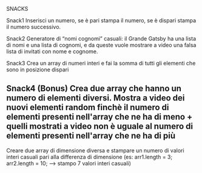 SNACKS




Snack1
Inserisci un numero, se è pari stampa il numero, se è dispari stampa il numero successivo.


Snack2
Generatore di “nomi cognomi” casuali: il Grande Gatsby ha una lista di nomi e una lista di cognomi, e da queste vuole mostrare a video una falsa lista di invitati con nome e cognome.

Snack3
Crea un array di numeri interi e fai la somma di tutti gli elementi che sono in posizione dispari


Snack4 (Bonus)
Crea due array che hanno un numero di elementi diversi. Mostra a video dei nuovi elementi random finchè il numero di elementi presenti nell'array che ne ha di meno + quelli mostrati a video non è uguale al numero di elementi presenti nell'array che ne ha di più
--
Creare due array di dimensione diversa e stampare un numero di valori interi casuali pari alla differenza di dimensione (es: arr1.length = 3; arr2.length = 10;  --> stampo 7 valori interi casuali)

